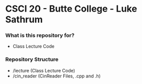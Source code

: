 # CSCI 20 - Butte College - Luke Sathrum #

### What is this repository for? ###

* Class Lecture Code

### Repository Structure ###

* /lecture     (Class Lecture Code)
* /cin_reader  (CinReader Files, .cpp and .h)
